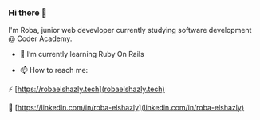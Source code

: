 ### Hi there 👋
I'm Roba, junior web devevloper currently studying software development @ Coder Academy.

- 🌱 I’m currently learning Ruby On Rails 

- 📫 How to reach me:

⚡ [https://robaelshazly.tech](robaelshazly.tech) 

📱 [https://linkedin.com/in/roba-elshazly](linkedin.com/in/roba-elshazly)
<!--
**robaElshazly/robaElshazly** is a ✨ _special_ ✨ repository because its `README.md` (this file) appears on your GitHub profile.

Here are some ideas to get you started:

- 🔭 I’m currently working on ...
- 🌱 I’m currently learning ...
- 👯 I’m looking to collaborate on ...
- 🤔 I’m looking for help with ...
- 💬 Ask me about ...
- 📫 How to reach me: ...
- 😄 Pronouns: ...
- ⚡ Fun fact: ...
-->

